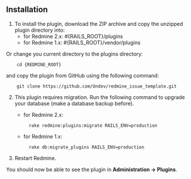 ## Installation

1. To install the plugin, download the ZIP archive and copy the unzipped plugin directory into: 
    * for Redmine 2.x: #{RAILS_ROOT}/plugins
    * for Redmine 1.x: #{RAILS_ROOT}/vendor/plugins

 Or change you current directory to the plugins directory:  

        cd {REDMINE_ROOT}

 and copy the plugin from GitHub using the following command:  
    
        git clone https://github.com/Undev/redmine_issue_template.git
        
2. This plugin requires migration. Run the following command to upgrade your database (make a database backup before).  

    * for Redmine 2.x:  
    
            rake redmine:plugins:migrate RAILS_ENV=production

    * for Redmine 1.x:  
    
            rake db:migrate_plugins RAILS_ENV=production

3. Restart Redmine.

You should now be able to see the plugin in **Administration -> Plugins**.
